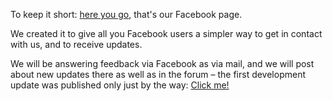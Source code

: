 To keep it short: [here you go](https://www.facebook.com/CyvasseOnline), that's our Facebook page.

We created it to give all you Facebook users a simpler way to get in contact with us, and to receive updates.

We will be answering feedback via Facebook as via mail, and we will post about new updates there as well as
in the forum &ndash; the first development update was published only just by the way:
[Click me!](http://forum.cyvasse-online.com/discussion/comment/2/#Comment_2)

